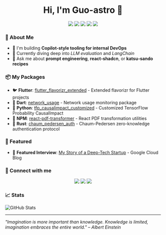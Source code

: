 <h1 align="center">Hi, I'm Guo-astro 👋</h1>

<p align="center">
  <img src="https://img.shields.io/badge/Python-3776AB?style=for-the-badge&logo=python&logoColor=white"/>
  <img src="https://img.shields.io/badge/TypeScript-3178C6?style=for-the-badge&logo=typescript&logoColor=white"/>
  <img src="https://img.shields.io/badge/Rust-000000?style=for-the-badge&logo=rust&logoColor=white"/>
  <img src="https://img.shields.io/badge/Flutter-02569B?style=for-the-badge&logo=flutter&logoColor=white"/>
  <img src="https://img.shields.io/badge/C++-00599C?style=for-the-badge&logo=cplusplus&logoColor=white"/>
</p>

### 🚀 About Me
- 🔭 I'm building **Copilot-style tooling for internal DevOps**
- 🌱 Currently diving deep into *LLM evaluation* and *LangChain*
- 💬 Ask me about **prompt engineering**, **react‑shadcn**, or **katsu‑sando recipes**

### 📦 My Packages
- 🐦 **Flutter**: [flutter_flavorizr_extended](https://pub.dev/packages/flutter_flavorizr_extended) - Extended flavorizr for Flutter projects
- 📡 **Dart**: [network_usage](https://pub.dev/packages/network_usage) - Network usage monitoring package
- 🐍 **Python**: [tfp_causalimpact_customized](https://pypi.org/project/tfp-causalimpact-customized/) - Customized TensorFlow Probability CausalImpact
- 📄 **NPM**: [react-pdf-transformer](https://www.npmjs.com/package/react-pdf-transformer) - React PDF transformation utilities
- 🦀 **Rust**: [chaum_pedersen_auth](https://crates.io/crates/chaum_pedersen_auth) - Chaum-Pedersen zero-knowledge authentication protocol

### 🌟 Featured
- 📰 **Featured Interview**: [My Story of a Deep-Tech Startup](https://cloud.google.com/blog/ja/topics/customers/optimind-the-appeal-of-gke-and-the-significance-of-certification/?hl=ja) - Google Cloud Blog

### 🔗 Connect with me
<p align="center">
  <a href="https://goastro.website/"><img src="https://img.shields.io/badge/Blog-FF5722?style=for-the-badge&logo=blogger&logoColor=white"/></a>
  <a href="https://x.com/dnangellight"><img src="https://img.shields.io/badge/X-000000?style=for-the-badge&logo=x&logoColor=white"/></a>
  <a href="https://www.linkedin.com/in/yansong-guo-454a20136/"><img src="https://img.shields.io/badge/LinkedIn-0077B5?style=for-the-badge&logo=linkedin&logoColor=white"/></a>
</p>

### 📈 Stats
![GitHub Stats](https://github-readme-stats.vercel.app/api?username=Guo-astro&show_icons=true)

---
*"Imagination is more important than knowledge. Knowledge is limited, imagination embraces the entire world." – Albert Einstein*
